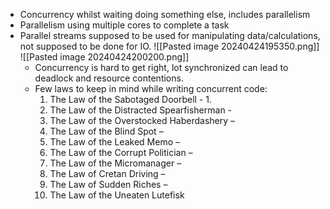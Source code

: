 - Concurrency whilst waiting doing something else, includes parallelism
- Parallelism using multiple cores to complete a task
- Parallel streams supposed to be used for manipulating data/calculations, not supposed to be done for IO.
  ![[Pasted image 20240424195350.png]]
  ![[Pasted image 20240424200200.png]]
  - Concurrency is hard to get right, lot synchronized can lead to deadlock and resource contentions.
  - Few laws to keep in mind while writing concurrent code:
	  1. The Law of the Sabotaged Doorbell - 
		  1. 
	  2. The Law of the Distracted Spearfisherman -
	  3. The Law of the Overstocked Haberdashery – 
	  4. The Law of the Blind Spot – 
	  5. The Law of the Leaked Memo – 
	  6. The Law of the Corrupt Politician – 
	  7. The Law of the Micromanager – 
	  8. The Law of Cretan Driving – 
	  9. The Law of Sudden Riches – 
	  10. The Law of the Uneaten Lutefisk